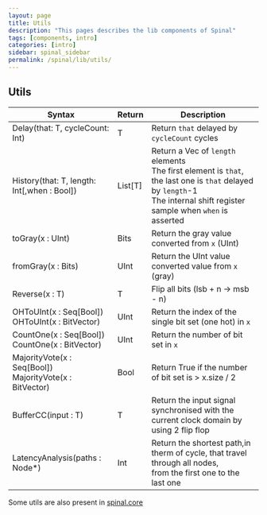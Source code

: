 ```yaml
---
layout: page
title: Utils
description: "This pages describes the lib components of Spinal"
tags: [components, intro]
categories: [intro]
sidebar: spinal_sidebar
permalink: /spinal/lib/utils/
---
```


## Utils

| Syntax | Return | Description |
| ------------------------------- | ---- | --- |
| Delay(that: T, cycleCount: Int) | T | Return `that` delayed by `cycleCount` cycles |
| History(that: T, length: Int[,when : Bool]) | List[T] | Return a Vec of `length` elements <br> The first element is `that`, the last one is `that` delayed by `length`-1<br> The internal shift register sample when `when` is asserted |
| toGray(x : UInt) | Bits | Return the gray value converted from `x` (UInt) |
| fromGray(x : Bits) | UInt | Return the UInt value converted value from `x` (gray) |
| Reverse(x : T) | T | Flip all bits (lsb + n -> msb - n) |
| OHToUInt(x : Seq[Bool]) <br> OHToUInt(x : BitVector) | UInt | Return the index of the single bit set (one hot) in `x` |
| CountOne(x : Seq[Bool]) <br> CountOne(x : BitVector) | UInt | Return the number of bit set in `x` |
| MajorityVote(x : Seq[Bool]) <br> MajorityVote(x : BitVector) | Bool | Return True if the number of bit set is > x.size / 2 |
| BufferCC(input : T) | T | Return the input signal synchronised with the current clock domain by using 2 flip flop |
| LatencyAnalysis(paths : Node*) | Int | Return the shortest path,in therm of cycle, that travel through all nodes, <br> from the first one to the last one |

Some utils are also present in [spinal.core](/SpinalDoc/spinal/core/utils/)
